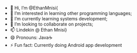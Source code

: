 - 👋 Hi, I’m @EthanMnisi{
- 👀 I’m interested in learning other programming languages;
- 🌱 I’m currently learning systems development;
- 💞️ I’m looking to collaborate on projects;
- 📫 Lindekin @ Ethan Mnisi}
- 😄 Pronouns: Java☕
- ⚡ Fun fact: Currently doing Android app development 

<!---
EthanMnisi/EthanMnisi is a ✨ special ✨ repository because its `README.md` (this file) appears on your GitHub profile.
You can click the Preview link to take a look at your changes.
--->
